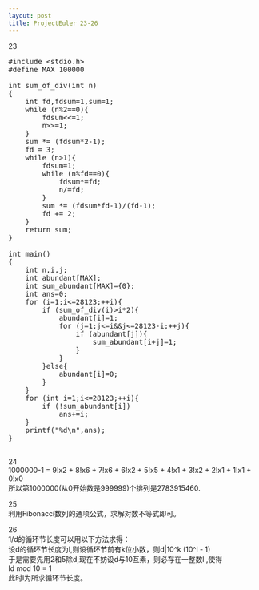 ```yaml
---
layout: post
title: ProjectEuler 23-26
---
```

23  
<pre class="prettyprint">
#include &lt;stdio.h&gt;
#define MAX 100000

int sum_of_div(int n)
{
	int fd,fdsum=1,sum=1;
	while (n%2==0){
		fdsum<<=1;
		n>>=1;
	}
	sum *= (fdsum*2-1);
	fd = 3;
	while (n>1){
		fdsum=1;
		while (n%fd==0){
			fdsum*=fd;
			n/=fd;
		}
		sum *= (fdsum*fd-1)/(fd-1);
		fd += 2;
	}
	return sum;
}

int main()
{
	int n,i,j;
	int abundant[MAX];
	int sum_abundant[MAX]={0};
	int ans=0;
	for (i=1;i<=28123;++i){
		if (sum_of_div(i)>i*2){
			abundant[i]=1;
			for (j=1;j<=i&&j<=28123-i;++j){
				if (abundant[j]){
					sum_abundant[i+j]=1;
				}
			}
		}else{
			abundant[i]=0;
		}
	}
	for (int i=1;i<=28123;++i){
		if (!sum_abundant[i])
			ans+=i;
	}
	printf("%d\n",ans);
}

</pre>

24    
1000000-1 = 9!x2 + 8!x6 + 7!x6 + 6!x2 + 5!x5 + 4!x1 + 3!x2 + 2!x1 + 1!x1 + 0!x0      
所以第1000000(从0开始数是999999)个排列是2783915460.

25    
利用Fibonacci数列的通项公式，求解对数不等式即可。

26    
1/d的循环节长度可以用以下方法求得：      
设d的循环节长度为l,则设循环节前有k位小数，则d|10^k (10^l - 1)    
于是需要先用2和5除d,现在不妨设d与10互素，则必存在一整数l ,使得    
ld mod 10 = 1    
此时l为所求循环节长度。


